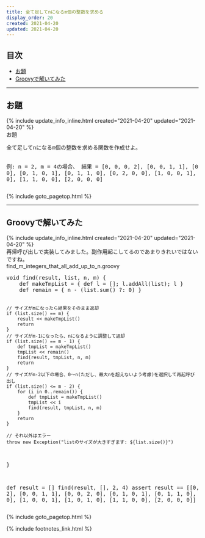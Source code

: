 ```yaml
---
title: 全て足してnになるm個の整数を求める
display_order: 20
created: 2021-04-20
updated: 2021-04-20
---
```


## <a name="index">目次</a>

<ul id="index_ul">
<li><a href="#problem">お題</a></li>
<li><a href="#by_groovy">Groovyで解いてみた</a></li>
</ul>

* * *
## <a name="problem">お題</a>
<div class="chapter-updated">{% include update_info_inline.html created="2021-04-20" updated="2021-04-20" %}</div>
<div class="code-box">
<div class="title">お題</div>
<pre>
全て足してnになるm個の整数を求める関数を作成せよ。

例: n = 2, m = 4の場合、
    結果 = [0, 0, 0, 2], [0, 0, 1, 1], [0, 0, 2, 0], [0, 1, 0, 1],
           [0, 1, 1, 0], [0, 2, 0, 0], [1, 0, 0, 1], [1, 0, 1, 0],
           [1, 1, 0, 0], [2, 0, 0, 0]
</pre>
</div>

{% include goto_pagetop.html %}

* * *
## <a name="by_groovy">Groovyで解いてみた</a>
<div class="chapter-updated">{% include update_info_inline.html created="2021-04-20" updated="2021-04-20" %}</div>
再帰呼び出しで実装してみました。副作用起こしてるのであまりきれいではないですね。

<div class="code-box">
<div class="title">find_m_integers_that_all_add_up_to_n.groovy</div>
<pre>
void find(result, list, n, m) {
    def makeTmpList = { def l = []; l.addAll(list); l }
    def remain = { n - (list.sum() ?: 0) }

    // サイズがmになったら結果をそのまま返却
    if (list.size() == m) {
        result << makeTmpList()
        return
    }
    // サイズがm-1になったら、nになるように調整して返却
    if (list.size() == m - 1) {
        def tmpList = makeTmpList()
        tmpList << remain()
        find(result, tmpList, n, m)
        return
    }
    // サイズがm-2以下の場合、0～n(ただし、最大nを超えないよう考慮)を選択して再起呼び出し
    if (list.size() <= m - 2) {
        for (i in 0..remain()) {
            def tmpList = makeTmpList()
            tmpList << i
            find(result, tmpList, n, m)
        }
        return
    }

    // それ以外はエラー
    throw new Exception("listのサイズが大きすぎます: ${list.size()}")
}

def result = []
find(result, [], 2, 4)
assert result == [[0, 0, 0, 2], [0, 0, 1, 1], [0, 0, 2, 0], [0, 1, 0, 1], [0, 1, 1, 0], [0, 2, 0, 0], [1, 0, 0, 1], [1, 0, 1, 0], [1, 1, 0, 0], [2, 0, 0, 0]]
</pre>
</div>

{% include goto_pagetop.html %}

{% include footnotes_link.html %}
